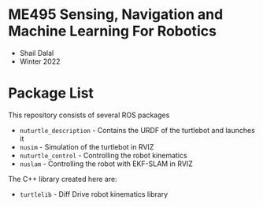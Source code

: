 # ME495 Sensing, Navigation and Machine Learning For Robotics
* Shail Dalal
* Winter 2022
# Package List
This repository consists of several ROS packages
- `nuturtle_description` - Contains the URDF of the turtlebot and launches it
- `nusim` - Simulation of the turtlebot in RVIZ
- `nuturtle_control` - Controlling the robot kinematics
- `nuslam` - Controlling the robot with EKF-SLAM in RVIZ

The C++ library created here are:
- `turtlelib` - Diff Drive robot kinematics library